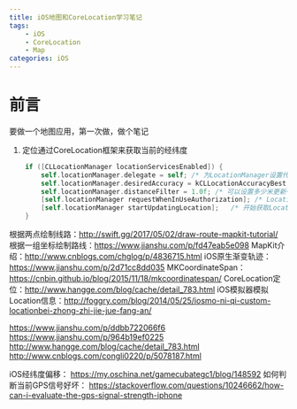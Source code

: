```yaml
---
title: iOS地图和CoreLocation学习笔记
tags: 
	- iOS
	- CoreLocation
	- Map
categories: iOS
---
```


前言
===

要做一个地图应用，第一次做，做个笔记

<!-- more -->

1. 定位通过CoreLocation框架来获取当前的经纬度

````objective-c
	if ([CLLocationManager locationServicesEnabled]) {
        self.locationManager.delegate = self; /* 为LocationManager设置代理 */
        self.locationManager.desiredAccuracy = kCLLocationAccuracyBest;	/* 选择Location获取经度 */
        self.locationManager.distanceFilter = 1.0f;	/* 可以设置多少米更新一次Location */
        [self.locationManager requestWhenInUseAuthorization]; /* Location获取的模式，App开启时还是一直可以获取 */
        [self.locationManager startUpdatingLocation];	/* 开始获取Location */
	}
````

 根据两点绘制线路：http://swift.gg/2017/05/02/draw-route-mapkit-tutorial/
 根据一组坐标绘制路线：https://www.jianshu.com/p/fd47eab5e098
 MapKit介绍：http://www.cnblogs.com/chglog/p/4836715.html
 iOS原生渐变轨迹：https://www.jianshu.com/p/2d71cc8dd035
 MKCoordinateSpan：https://cnbin.github.io/blog/2015/11/18/mkcoordinatespan/
 CoreLocation定位：http://www.hangge.com/blog/cache/detail_783.html
 iOS模拟器模拟Location信息：http://foggry.com/blog/2014/05/25/iosmo-ni-qi-custom-locationbei-zhong-zhi-jie-jue-fang-an/


 https://www.jianshu.com/p/ddbb722066f6
 https://www.jianshu.com/p/964b19ef0225
 http://www.hangge.com/blog/cache/detail_783.html
 http://www.cnblogs.com/congli0220/p/5078187.html

iOS经纬度偏移： https://my.oschina.net/gamecubategc1/blog/148592
如何判断当前GPS信号好坏： https://stackoverflow.com/questions/10246662/how-can-i-evaluate-the-gps-signal-strength-iphone

